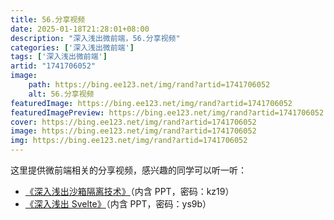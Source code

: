 ```yaml
---
title: 56.分享视频
date: 2025-01-18T21:28:01+08:00
description: "深入浅出微前端，56.分享视频"
categories: ['深入浅出微前端']
tags: ['深入浅出微前端']
artid: "1741706052"
image:
    path: https://bing.ee123.net/img/rand?artid=1741706052
    alt: 56.分享视频
featuredImage: https://bing.ee123.net/img/rand?artid=1741706052
featuredImagePreview: https://bing.ee123.net/img/rand?artid=1741706052
cover: https://bing.ee123.net/img/rand?artid=1741706052
image: https://bing.ee123.net/img/rand?artid=1741706052
img: https://bing.ee123.net/img/rand?artid=1741706052
---
```


这里提供微前端相关的分享视频，感兴趣的同学可以听一听：

- [《深入浅出沙箱隔离技术》]( https://www.yuque.com/zhuxiankang/wruau0/dq4serrmg9vrl9er?singleDoc#)（内含 PPT，密码：kz19）
- [《深入浅出 Svelte》](https://www.yuque.com/zhuxiankang/wruau0/st0rlkgs12bdfuzy?singleDoc#)（内含 PPT，密码：ys9b）